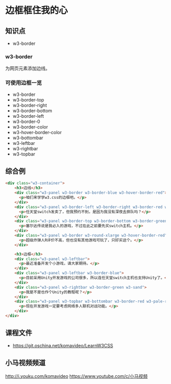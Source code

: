 边框框住我的心
========

## 知识点

* w3-border

### w3-border

为网页元素添加边线。

### 可使用边框一览

* w3-border
* w3-border-top
* w3-border-right
* w3-border-bottom
* w3-border-left
* w3-border-0
* w3-border-color
* w3-hover-border-color
* w3-bottombar
* w3-leftbar
* w3-rightbar
* w3-topbar

## 综合例

~~~html
<div class="w3-container">
    <h3>边线</h3>
    <div class="w3-panel w3-border w3-border-blue w3-hover-border-red">
      <p>咱们来学学w3.css的边框吧。</p>
    </div>
    <div class="w3-panel w3-border-left w3-border-right w3-border-red w3-hover-border-yellow">
      <p>任天堂switch发卖了，但我预约不到，是因为我没有深夜去排队吗？</p>
    </div>
    <div class="w3-panel w3-border-top w3-border-bottom w3-border-green w3-hover-border-red">
      <p>塞尔达传说是我必入的游戏，不过在此之前要先买switch主机。</p>
    </div>
    <div class="w3-panel w3-border w3-round-xlarge w3-hover-border-red">
      <p>超级炸弹人R评价不高，但也没有其他游戏可玩了，只好买这个。</p>
    </div>

    <h3>边框</h3>
    <div class="w3-panel w3-leftbar">
      <p>最近准备开发个小游戏，请大家期待。</p>
    </div>
    <div class="w3-panel w3-leftbar w3-border-blue">
      <p>目前采用Unity开发游戏的公司很多，所以连任天堂switch主机也支持Unity了。</p>
    </div>
    <div class="w3-panel w3-rightbar w3-border-green w3-sand">
      <p>我是不是也作个Unity的教程呢？</p>
    </div>
    <div class="w3-panel w3-topbar w3-bottombar w3-border-red w3-pale-red">
      <p>现在开发游戏一定要考虑网络多人联机对战功能。</p>
    </div>
</div>
~~~

## 课程文件

* https://git.oschina.net/komavideo/LearnW3CSS

## 小马视频频道

http://i.youku.com/komavideo
https://www.youtube.com/c/小马视频